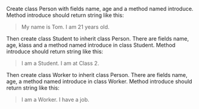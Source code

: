 Create class Person with fields name, age and a method named introduce.
Method introduce should return string like this:

>My name is Tom. I am 21 years old.

Then create class Student to inherit class Person. There are fields name, age,
klass and a method named introduce in class Student. Method introduce should return string like this:

>I am a Student. I am at Class 2.

Then create class Worker to inherit class Person. There are fields name, age,
a method named introduce in class Worker. Method introduce should return string like this:

>I am a Worker. I have a job.
